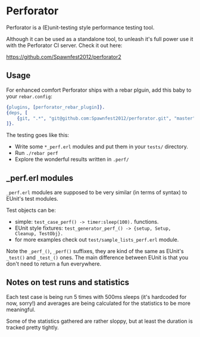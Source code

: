 Perforator
=====

Perforator is a (E)unit-testing style performance testing tool.

Although it can be used as a standalone tool, to unleash it's full power
use it with the Perforator CI server. Check it out here:

https://github.com/Spawnfest2012/perforator2

Usage
-----

For enhanced comfort Perforator ships with a rebar plguin,
add this baby to your `rebar.config`:

``` erlang
{plugins, [perforator_rebar_plugin]}.
{deps, [
    {git, ".*", "git@github.com:Spawnfest2012/perforator.git", "master"}
]}.
```

The testing goes like this:

* Write some `*_perf.erl` modules and put them in your `tests/` directory.
* Run `./rebar perf`
* Explore the wonderful results written in `.perf/`

_perf.erl modules
-----

`_perf.erl` modules are supposed to be very similar (in terms of syntax) to
EUnit's test modules.

Test objects can be:
* simple:
```test_case_perf() -> timer:sleep(100).``` functions.
* EUnit style fixtures:
```test_generator_perf_() -> {setup, Setup, Cleanup, TestObj}.```
* for more examples check out `test/sample_lists_perf.erl` module.

Note the `_perf_()`, `_perf()` suffixes, they are kind of the same as EUnit's
`_test()` and `_test_()` ones. The main difference between EUnit is that you
don't need to return a fun everywhere.


Notes on test runs and statistics
----

Each test case is being run 5 times with 500ms sleeps (it's hardcoded for
now, sorry!) and averages are being calculated for the statistics to be more
meaningful.

Some of the statistics gathered are rather sloppy, but at least the duration is
tracked pretty tightly.
